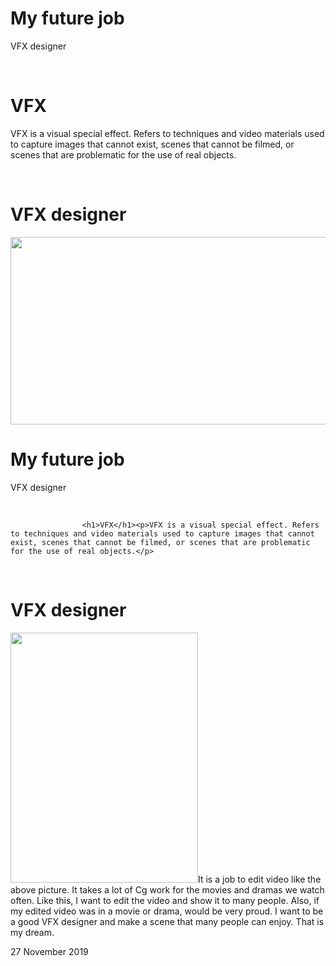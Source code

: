 <h1>My future job</h1>
<p>VFX designer</p>
<br>
<h1>VFX</h1>
<p>VFX is a visual special effect. Refers to techniques and video materials used to capture images that cannot exist, scenes that cannot be filmed, or scenes that are problematic for the use of real objects.</p>
<br>
<h1>VFX designer</h1>
<img width="1500" height="300" class="img-main" src="https://user-images.githubusercontent.com/57663482/70458287-25b2b580-1af5-11ea-9083-a5b7a7dcfb57.jpg">
<div class="col-lg-7 col-lg-offset-1">
                <h1>My future job</h1>
<p>VFX designer</p>
<br>
                
                
                
                    
                    <h1>VFX</h1><p>VFX is a visual special effect. Refers to techniques and video materials used to capture images that cannot exist, scenes that cannot be filmed, or scenes that are problematic for the use of real objects.</p>
<br>
<h1>VFX designer</h1>
<img width="300" height="400" src="./꿈_files/VFX학원,02.jpg" <p="">It is a job to edit video like the above picture. It takes a lot of Cg work for the movies and dramas we watch often. Like this, I want to edit the video and show it to many people. Also, if my edited video was in a movie or drama,  would be very proud. I want to be a good VFX designer and make a scene that many people can enjoy. That is my dream.<p></p>
<span class="time"> <i class="fa fa-clock-o" aria-hidden="true"></i>27 November 2019</span>

